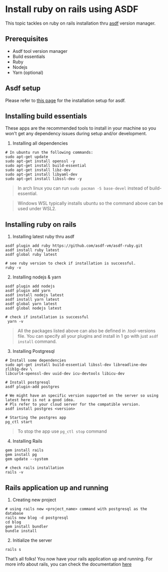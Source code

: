 # Install ruby on rails using ASDF
This topic tackles on ruby on rails installation thru <a href="https://asdf-vm.com/guide/introduction.html" target="_blank">asdf</a> version manager.

## Prerequisites

- Asdf tool version manager
- Build essentials
- Ruby
- Nodejs
- Yarn (optional)

## Asdf setup

Please refer to <a href="/tools/asdf.md">this page</a> for the installation setup for asdf.

## Installing build essentials
These apps are the recommended tools to install in your machine so you won't get any dependency issues during setup and/or development.

1. Installing all dependencies
```
# In ubuntu run the following commands:
sudo apt-get update
sudo apt-get install openssl -y
sudo apt-get install build-essential
sudo apt-get install libz-dev
sudo apt-get install libyaml-dev
sudo apt-get install libssl-dev -y
```
> In arch linux you can run `sudo pacman -S base-devel` instead of build-essential.

> Windows WSL typically installs ubuntu so the command above can be used under WSL2.

## Installing ruby on rails

1. Installing latest ruby thru asdf
```
asdf plugin add ruby https://github.com/asdf-vm/asdf-ruby.git
asdf install ruby latest
asdf global ruby latest

# see ruby version to check if installation is successful.
ruby -v
```

2. Installing nodejs & yarn
```
asdf plugin add nodejs
asdf plugin add yarn
asdf install nodejs latest
asdf install yarn latest
asdf global yarn latest
asdf global nodejs latest

# check if installation is successful
 yarn -v
```

> All the packages listed above can also be defined in .tool-versions file. You can specify all your plugins and install in 1 go with just `asdf install` command.
3. Installing Postgresql
```
# Install some dependencies
sudo apt-get install build-essential libssl-dev libreadline-dev zlib1g-dev \
libcurl4-openssl-dev uuid-dev icu-devtools libicu-dev

# Install postgresql
asdf plugin-add postgres

# We might have an specific version supported on the server so using latest here is not a good idea.
# Pls refer to your cloud server for the compatible version.
asdf install postgres <version>

# Starting the postgres app
pg_ctl start

```

> To stop the app use `pg_ctl stop` command

4. Installing Rails
```
gem install rails
gem install pg
gem update --system

# check rails installation
rails -v
```

## Rails application up and running

1. Creating new project
```
# using rails new <project_name> command with postgresql as the database
rails new blog -d postgresql
cd blog
gem install bundler
bundle install
```

2. Initialize the server
```
rails s
```

That’s all folks! You now have your rails application up and running. For more info about rails, you can check the documentation <a href="https://guides.rubyonrails.org/v5.0/getting_started.html"> here </a>